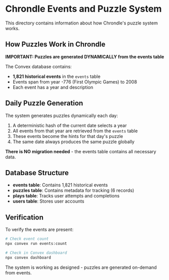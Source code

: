 # Chrondle Events and Puzzle System

This directory contains information about how Chrondle's puzzle system works.

## How Puzzles Work in Chrondle

**IMPORTANT: Puzzles are generated DYNAMICALLY from the events table**

The Convex database contains:

- **1,821 historical events** in the `events` table
- Events span from year -776 (First Olympic Games) to 2008
- Each event has a year and description

## Daily Puzzle Generation

The system generates puzzles dynamically each day:

1. A deterministic hash of the current date selects a year
2. All events from that year are retrieved from the `events` table
3. These events become the hints for that day's puzzle
4. The same date always produces the same puzzle globally

**There is NO migration needed** - the events table contains all necessary data.

## Database Structure

- **events table**: Contains 1,821 historical events
- **puzzles table**: Contains metadata for tracking (6 records)
- **plays table**: Tracks user attempts and completions
- **users table**: Stores user accounts

## Verification

To verify the events are present:

```bash
# Check event count
npx convex run events:count

# Check in Convex dashboard
npx convex dashboard
```

The system is working as designed - puzzles are generated on-demand from events.
